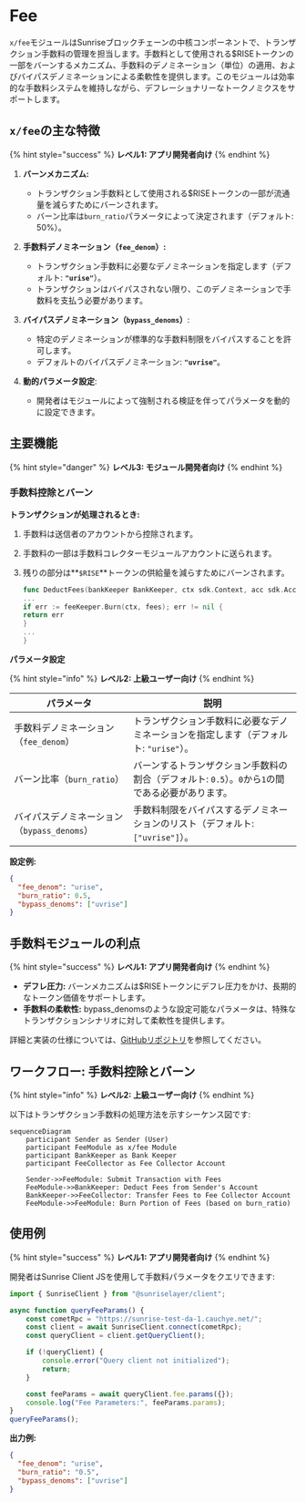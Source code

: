 # Fee

`x/fee`モジュールはSunriseブロックチェーンの中核コンポーネントで、トランザクション手数料の管理を担当します。手数料として使用される$RISEトークンの一部をバーンするメカニズム、手数料のデノミネーション（単位）の適用、およびバイパスデノミネーションによる柔軟性を提供します。このモジュールは効率的な手数料システムを維持しながら、デフレーショナリーなトークノミクスをサポートします。

## `x/fee`の主な特徴

{% hint style="success" %}
**レベル1: アプリ開発者向け**
{% endhint %}

1. **バーンメカニズム:**

    - トランザクション手数料として使用される$RISEトークンの一部が流通量を減らすためにバーンされます。
    - バーン比率は`burn_ratio`パラメータによって決定されます（デフォルト: 50%）。
2. **手数料デノミネーション（`fee_denom`）:**

    - トランザクション手数料に必要なデノミネーションを指定します（デフォルト: **`"urise"`**）。
    - トランザクションはバイパスされない限り、このデノミネーションで手数料を支払う必要があります。
3. **バイパスデノミネーション（`bypass_denoms`）**:

    - 特定のデノミネーションが標準的な手数料制限をバイパスすることを許可します。
    - デフォルトのバイパスデノミネーション: **`"uvrise"`**。
4. **動的パラメータ設定**:

    - 開発者はモジュールによって強制される検証を伴ってパラメータを動的に設定できます。
      

## 主要機能

{% hint style="danger" %}
**レベル3: モジュール開発者向け**
{% endhint %}

### 手数料控除とバーン

**トランザクションが処理されるとき:**

1. 手数料は送信者のアカウントから控除されます。
2. 手数料の一部は手数料コレクターモジュールアカウントに送られます。
3. 残りの部分は**`$RISE`**トークンの供給量を減らすためにバーンされます。

   ```go
   func DeductFees(bankKeeper BankKeeper, ctx sdk.Context, acc sdk.AccountI, fees sdk.Coins, feeKeeper feekeeper.Keeper) error {
   ...
   if err := feeKeeper.Burn(ctx, fees); err != nil {
   return err
   }
   ...
   }
   ```


**パラメータ設定**

{% hint style="info" %}
**レベル2: 上級ユーザー向け**
{% endhint %}

| パラメータ                | 説明                                                                 |
|--------------------------|-----------------------------------------------------------------------------|
| 手数料デノミネーション（`fee_denom`）     | トランザクション手数料に必要なデノミネーションを指定します（デフォルト: `"urise"`）。       |
| バーン比率（`burn_ratio`）         | バーンするトランザクション手数料の割合（デフォルト: `0.5`）。`0`から`1`の間である必要があります。 |
| バイパスデノミネーション（`bypass_denoms`） | 手数料制限をバイパスするデノミネーションのリスト（デフォルト: `["uvrise"]`）。          |

**設定例:**

```json
{
  "fee_denom": "urise",
  "burn_ratio": 0.5,
  "bypass_denoms": ["uvrise"]
}
```

## 手数料モジュールの利点

{% hint style="success" %}
**レベル1: アプリ開発者向け**
{% endhint %}

- **デフレ圧力:**
  バーンメカニズムは$RISEトークンにデフレ圧力をかけ、長期的なトークン価値をサポートします。
- **手数料の柔軟性:**
  bypass_denomsのような設定可能なパラメータは、特殊なトランザクションシナリオに対して柔軟性を提供します。
  

詳細と実装の仕様については、[GitHubリポジトリ](https://github.com/sunriselayer/sunrise/tree/main/x/fee)を参照してください。

## ワークフロー: 手数料控除とバーン

{% hint style="info" %}
**レベル2: 上級ユーザー向け**
{% endhint %}


以下はトランザクション手数料の処理方法を示すシーケンス図です:

```mermaid
sequenceDiagram
    participant Sender as Sender (User)
    participant FeeModule as x/fee Module
    participant BankKeeper as Bank Keeper
    participant FeeCollector as Fee Collector Account

    Sender->>FeeModule: Submit Transaction with Fees
    FeeModule->>BankKeeper: Deduct Fees from Sender's Account
    BankKeeper->>FeeCollector: Transfer Fees to Fee Collector Account
    FeeModule->>FeeModule: Burn Portion of Fees (based on burn_ratio)
```

## 使用例

{% hint style="success" %}
**レベル1: アプリ開発者向け**
{% endhint %}

開発者はSunrise Client JSを使用して手数料パラメータをクエリできます:

```javascript
import { SunriseClient } from "@sunriselayer/client";

async function queryFeeParams() {
    const cometRpc = "https://sunrise-test-da-1.cauchye.net/";
    const client = await SunriseClient.connect(cometRpc);
    const queryClient = client.getQueryClient();

    if (!queryClient) {
        console.error("Query client not initialized");
        return;
    }

    const feeParams = await queryClient.fee.params({});
    console.log("Fee Parameters:", feeParams.params);
}
queryFeeParams();
```

**出力例:**

```json
{
  "fee_denom": "urise",
  "burn_ratio": "0.5",
  "bypass_denoms": ["uvrise"]
}
```